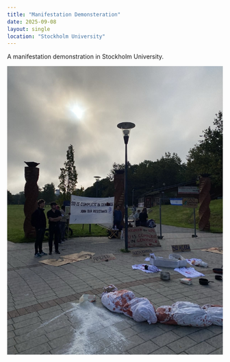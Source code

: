 ```yaml
---
title: "Manifestation Demonsteration"
date: 2025-09-08
layout: single
location: "Stockholm University"
---
```


A manifestation demonstration in Stockholm University.


![](/assets/images/demo.jpg)

